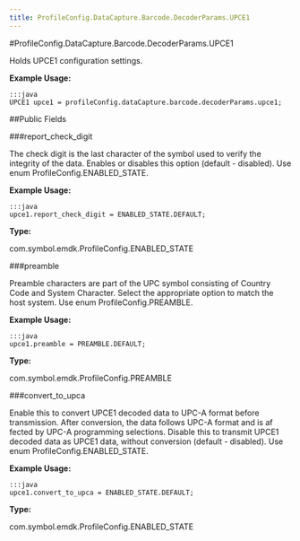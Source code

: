 ```yaml
---
title: ProfileConfig.DataCapture.Barcode.DecoderParams.UPCE1
---
```

#ProfileConfig.DataCapture.Barcode.DecoderParams.UPCE1

Holds UPCE1 configuration settings.

 

**Example Usage:**
	
	:::java	
	UPCE1 upce1 = profileConfig.dataCapture.barcode.decoderParams.upce1;


##Public Fields

###report_check_digit

The check digit is the last character of the symbol used to verify the integrity of the data.
 Enables or disables this option (default - disabled).
 Use enum  ProfileConfig.ENABLED_STATE.

 

**Example Usage:**
	
	:::java	
	upce1.report_check_digit = ENABLED_STATE.DEFAULT;


**Type:**

com.symbol.emdk.ProfileConfig.ENABLED_STATE

###preamble

Preamble characters are part of the UPC symbol consisting of Country Code and System Character.
 Select the appropriate option to match the host system.
 Use enum  ProfileConfig.PREAMBLE.

 

**Example Usage:**
	
	:::java	
	upce1.preamble = PREAMBLE.DEFAULT;


**Type:**

com.symbol.emdk.ProfileConfig.PREAMBLE

###convert_to_upca

Enable this to convert UPCE1 decoded data to UPC-A format before transmission.
 After conversion, the data follows UPC-A format and is af fected by UPC-A programming selections.
 Disable this to transmit UPCE1 decoded data as UPCE1 data, without conversion (default - disabled).
 Use enum  ProfileConfig.ENABLED_STATE.

 

**Example Usage:**
	
	:::java	
	upce1.convert_to_upca = ENABLED_STATE.DEFAULT;


**Type:**

com.symbol.emdk.ProfileConfig.ENABLED_STATE

